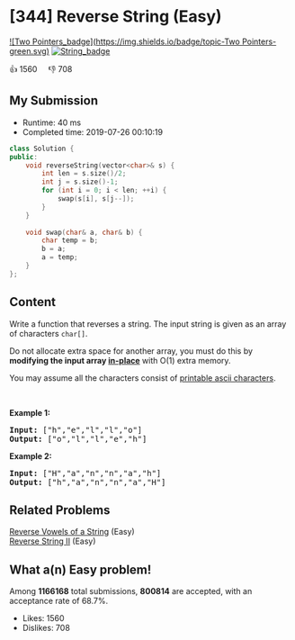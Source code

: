 # [344] Reverse String (Easy)

[![Two Pointers_badge](https://img.shields.io/badge/topic-Two Pointers-green.svg)](https://leetcode.com/problems/reverse-string/)  [![String_badge](https://img.shields.io/badge/topic-String-green.svg)](https://leetcode.com/problems/reverse-string/) 

:+1: 1560 &nbsp; &nbsp; :thumbsdown: 708

## My Submission

- Runtime: 40 ms
- Completed time: 2019-07-26 00:10:19

```cpp
class Solution {
public:
    void reverseString(vector<char>& s) {
        int len = s.size()/2;
        int j = s.size()-1;
        for (int i = 0; i < len; ++i) {
            swap(s[i], s[j--]);
        }
    }
    
    void swap(char& a, char& b) {
        char temp = b;
        b = a;
        a = temp;
    }
};
```

## Content
<p>Write a function that reverses a string. The input string is given as an array of characters <code>char[]</code>.</p>

<p>Do not allocate extra space for another array, you must do this by <strong>modifying the input array&nbsp;<a href="https://en.wikipedia.org/wiki/In-place_algorithm" target="_blank">in-place</a></strong> with O(1) extra memory.</p>

<p>You may assume all the characters consist of <a href="https://en.wikipedia.org/wiki/ASCII#Printable_characters" target="_blank">printable ascii characters</a>.</p>

<p>&nbsp;</p>

<div>
<p><strong>Example 1:</strong></p>

<pre>
<strong>Input: </strong><span id="example-input-1-1">[&quot;h&quot;,&quot;e&quot;,&quot;l&quot;,&quot;l&quot;,&quot;o&quot;]</span>
<strong>Output: </strong><span id="example-output-1">[&quot;o&quot;,&quot;l&quot;,&quot;l&quot;,&quot;e&quot;,&quot;h&quot;]</span>
</pre>

<div>
<p><strong>Example 2:</strong></p>

<pre>
<strong>Input: </strong><span id="example-input-2-1">[&quot;H&quot;,&quot;a&quot;,&quot;n&quot;,&quot;n&quot;,&quot;a&quot;,&quot;h&quot;]</span>
<strong>Output: </strong><span id="example-output-2">[&quot;h&quot;,&quot;a&quot;,&quot;n&quot;,&quot;n&quot;,&quot;a&quot;,&quot;H&quot;]</span>
</pre>
</div>
</div>


## Related Problems
[Reverse Vowels of a String](https://leetcode.com/problems/reverse-vowels-of-a-string/) (Easy) <br>
[Reverse String II](https://leetcode.com/problems/reverse-string-ii/) (Easy) <br>

## What a(n) Easy problem!
Among **1166168** total submissions, **800814** are accepted, with an acceptance rate of 68.7%. <br>

- Likes: 1560
- Dislikes: 708

